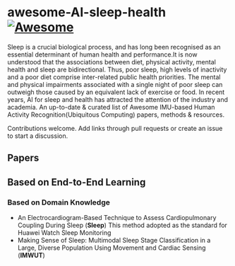 # awesome-AI-sleep-health [![Awesome](https://cdn.rawgit.com/sindresorhus/awesome/d7305f38d29fed78fa85652e3a63e154dd8e8829/media/badge.svg)](https://github.com/sindresorhus/awesome)

Sleep is a crucial biological process, and has long been recognised as an essential determinant of human health and performance.It is now understood that the associations between diet, physical activity, mental health and sleep are bidirectional. Thus, poor sleep, high levels of inactivity and a poor diet comprise inter-related public health priorities. The mental and physical impairments associated with a single night of poor sleep can outweigh those caused by an equivalent lack of exercise or food.
In recent years, AI for sleep and health has attracted the attention of the industry and academia. An up-to-date & curated list of Awesome IMU-based Human Activity Recognition(Ubiquitous Computing) papers, methods & resources.

Contributions welcome. Add links through pull requests or create an issue to start a discussion.
## Papers
## Based on End-to-End Learning
### Based on Domain Knowledge
- <a name="https://doi.org/10.1093/sleep/28.9.1151"></a> An Electrocardiogram-Based Technique to Assess Cardiopulmonary Coupling During Sleep (**Sleep**) This method adopted as the standard for Huawei Watch Sleep Monitoring
- <a name="https://dl.acm.org/doi/abs/10.1145/3397325"></a> Making Sense of Sleep: Multimodal Sleep Stage Classification in a Large, Diverse Population Using Movement and Cardiac Sensing (**IMWUT**)
